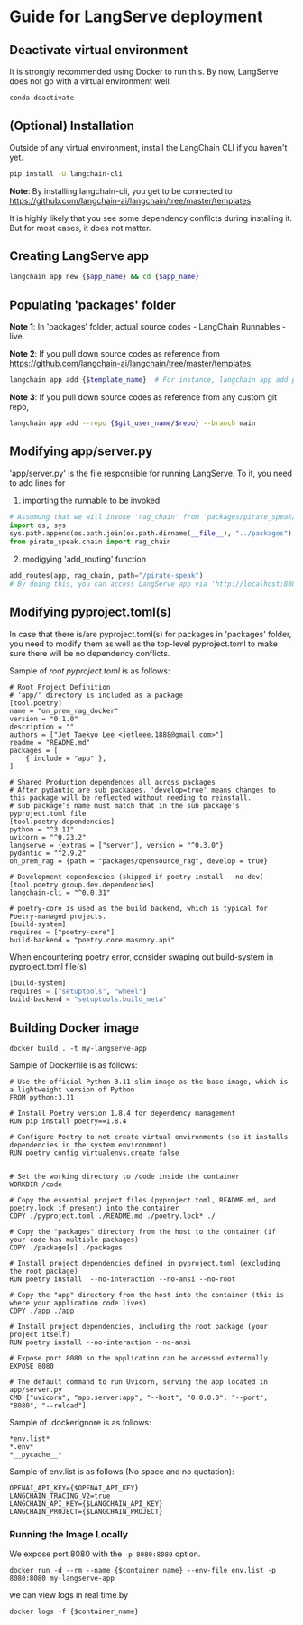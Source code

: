 # Guide for LangServe deployment

## Deactivate virtual environment
It is strongly recommended using Docker to run this. By now, LangServe does not go with a virtual environment well.
```bash
conda deactivate
```

## (Optional) Installation
Outside of any virtual environment, install the LangChain CLI if you haven't yet.

```bash
pip install -U langchain-cli
```

**Note**: By installing langchain-cli, you get to be connected to https://github.com/langchain-ai/langchain/tree/master/templates. 

It is highly likely that you see some dependency confilcts during installing it. But for most cases, it does not matter. 

## Creating LangServe app
```bash
langchain app new {$app_name} && cd {$app_name}
```

## Populating 'packages' folder 
**Note 1**: In 'packages' folder, actual source codes - LangChain Runnables - live.

**Note 2**: If you pull down source codes as reference from https://github.com/langchain-ai/langchain/tree/master/templates, 
```bash
langchain app add {$template_name}  # For instance, langchain app add pirate-speak
```

**Note 3**: If you pull down source codes as reference from any custom git repo,
```bash
langchain app add --repo {$git_user_name/$repo} --branch main  
```

## Modifying app/server.py
'app/server.py' is the file responsible for running LangServe. To it, you need to add lines for

1. importing the runnable to be invoked
```python
# Assumung that we will invoke 'rag_chain' from 'packages/pirate_speak/chain.py'
import os, sys
sys.path.append(os.path.join(os.path.dirname(__file__), "../packages")   )
from pirate_speak.chain import rag_chain
```
2. modigying 'add_routing' function
```python
add_routes(app, rag_chain, path="/pirate-speak")
# By doing this, you can access LangServe app via 'http://localhost:8080/pirate-speak/playground'
```

## Modifying pyproject.toml(s)
In case that there is/are pyproject.toml(s) for packages in 'packages' folder, you need to modify them as well as the top-level pyproject.toml to make sure there will be no dependency conflicts.

Sample of *root pyproject.toml* is as follows:
```shell
# Root Project Definition
# 'app/' directory is included as a package
[tool.poetry]
name = "on_prem_rag_docker"
version = "0.1.0"
description = ""
authors = ["Jet Taekyo Lee <jetleee.1888@gmail.com>"]
readme = "README.md"
packages = [
    { include = "app" },
]

# Shared Production dependences all across packages
# After pydantic are sub packages. 'develop=true' means changes to this package will be reflected without needing to reinstall.
# sub package's name must match that in the sub package's pyproject.toml file
[tool.poetry.dependencies]
python = "^3.11"
uvicorn = "^0.23.2"
langserve = {extras = ["server"], version = "^0.3.0"}
pydantic = "^2.9.2"
on_prem_rag = {path = "packages/opensource_rag", develop = true}

# Development dependencies (skipped if poetry install --no-dev)
[tool.poetry.group.dev.dependencies]
langchain-cli = "^0.0.31"

# poetry-core is used as the build backend, which is typical for Poetry-managed projects.
[build-system]
requires = ["poetry-core"]
build-backend = "poetry.core.masonry.api"
```

When encountering poetry error, consider swaping out build-system in pyproject.toml file(s)
```python
[build-system]
requires = ["setuptools", "wheel"]
build-backend = "setuptools.build_meta"
``` 

## Building Docker image
```shell
docker build . -t my-langserve-app
```

Sample of Dockerfile is as follows:
```shell
# Use the official Python 3.11-slim image as the base image, which is a lightweight version of Python
FROM python:3.11

# Install Poetry version 1.8.4 for dependency management
RUN pip install poetry==1.8.4

# Configure Poetry to not create virtual environments (so it installs dependencies in the system environment)
RUN poetry config virtualenvs.create false


# Set the working directory to /code inside the container
WORKDIR /code

# Copy the essential project files (pyproject.toml, README.md, and poetry.lock if present) into the container
COPY ./pyproject.toml ./README.md ./poetry.lock* ./

# Copy the "packages" directory from the host to the container (if your code has multiple packages)
COPY ./package[s] ./packages

# Install project dependencies defined in pyproject.toml (excluding the root package)
RUN poetry install  --no-interaction --no-ansi --no-root

# Copy the "app" directory from the host into the container (this is where your application code lives)
COPY ./app ./app

# Install project dependencies, including the root package (your project itself)
RUN poetry install --no-interaction --no-ansi

# Expose port 8080 so the application can be accessed externally
EXPOSE 8080

# The default command to run Uvicorn, serving the app located in app/server.py
CMD ["uvicorn", "app.server:app", "--host", "0.0.0.0", "--port", "8080", "--reload"]
```

Sample of .dockerignore is as follows:
```shell
*env.list*
*.env*
*__pycache__*
```

Sample of env.list is as follows (No space and no quotation):
```shell
OPENAI_API_KEY={$OPENAI_API_KEY}
LANGCHAIN_TRACING_V2=true
LANGCHAIN_API_KEY={$LANGCHAIN_API_KEY}
LANGCHAIN_PROJECT={$LANGCHAIN_PROJECT}
```

### Running the Image Locally

We expose port 8080 with the `-p 8080:8080` option.

```shell
docker run -d --rm --name {$container_name} --env-file env.list -p 8080:8080 my-langserve-app
```

we can view logs in real time by
```shell
docker logs -f {$container_name}
```
